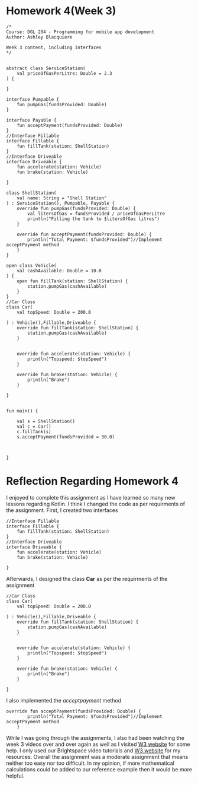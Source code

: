 # Homework 4(Week 3)
```
/*
Course: DGL 204 - Programming for mobile app development
Author: Ashley Blacquiere

Week 3 content, including interfaces
*/


abstract class ServiceStation(
    val priceOfGasPerLitre: Double = 2.3
) {

}

interface Pumpable {
    fun pumpGas(fundsProvided: Double)
}

interface Payable {
    fun acceptPayment(fundsProvided: Double)
}
//Interface Fillable
interface Fillable {
    fun fillTank(station: ShellStation)
}
//Interface Driveable
interface Driveable {
    fun accelerate(station: Vehicle)
    fun brake(station: Vehicle)

}

class ShellStation(
    val name: String = "Shell Station"
) : ServiceStation(), Pumpable, Payable {
    override fun pumpGas(fundsProvided: Double) {
        val litersOfGas = fundsProvided / priceOfGasPerLitre
        println("Filling the tank to $litersOfGas litres")
    }

    override fun acceptPayment(fundsProvided: Double) {
        println("Total Payment: $fundsProvided")//Implement acceptPayment method
    }
}

open class Vehicle(
    val cashAvailable: Double = 10.0
) {
    open fun fillTank(station: ShellStation) {
        station.pumpGas(cashAvailable)
    }
}
//Car Class
class Car(
    val topSpeed: Double = 200.0

) : Vehicle(),Fillable,Driveable {
    override fun fillTank(station: ShellStation) {
        station.pumpGas(cashAvailable)
    }


    override fun accelerate(station: Vehicle) {
        println("Topspeed: $topSpeed")
    }

    override fun brake(station: Vehicle) {
        println("Brake")
    }

}


fun main() {

    val s = ShellStation()
    val c = Car()
    c.fillTank(s)
    s.acceptPayment(fundsProvided = 30.0)



}
```
# Reflection Regarding Homework 4
I enjoyed to complete this assignment as I have learned so many new lessons regarding Kotlin. I think I changed the code as per requirments of the assignment. First, I created two interfaces
```
//Interface Fillable
interface Fillable {
    fun fillTank(station: ShellStation)
}
//Interface Driveable
interface Driveable {
    fun accelerate(station: Vehicle)
    fun brake(station: Vehicle)

}
```
Afterwards, I designed the class **Car** as per the requirments of the assignment
```
//Car Class
class Car(
    val topSpeed: Double = 200.0

) : Vehicle(),Fillable,Driveable {
    override fun fillTank(station: ShellStation) {
        station.pumpGas(cashAvailable)
    }


    override fun accelerate(station: Vehicle) {
        println("Topspeed: $topSpeed")
    }

    override fun brake(station: Vehicle) {
        println("Brake")
    }

}
```
I also implemented the *acceptpayment* method 
```
override fun acceptPayment(fundsProvided: Double) {
        println("Total Payment: $fundsProvided")//Implement acceptPayment method
    }
```
While I was going through the assignments, I also had been watching the week 3 videos over and over again as well as I visited [W3 website](https://www.w3schools.com/kotlin/kotlin_intro.php) for some help. I only used our Brightspace video tutorials and [W3 website](https://www.w3schools.com/kotlin/kotlin_intro.php) for my resources. Overall the assignment was a moderate assignment that means neither too easy nor too difficult. In my opinion, if more mathematical calculations could be added to our reference example then it would be more helpful.
